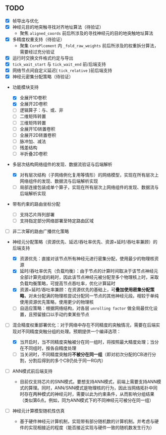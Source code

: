## TODO

- [x] 帧导出与优化
- [x] 神经元目的地突触寻找对齐地址算法（待验证）
  - 聚焦 `aligned_coords` 前后所涉及的寻找神经元的目的地突触地址算法
- [x] 多精度权重支持（待验证）
  - 聚集 `CorePlcement` 内 `_fold_raw_weights` 前后所涉及的权重拆分算法，需要经过充分验证
- [x] 运行时交换文件格式约定与导出
- [x] `tick_wait_start` 与 `tick_wait_end` 前/后端支持
- [x] 网络节点间自定义延迟( `tick_relative` )前后端支持
- [x] 神经元密集分配策略（待验证）

- 功能模块支持

  - [x] 全展开1D卷积
  - [x] 全展开2D卷积
  - [ ] 逻辑算子：与、或、非
  - [ ] 二维矩阵转置
  - [ ] 三维矩阵转置
  - [ ] 全展开1D转置卷积
  - [ ] 全展开2D转置卷积
  - [ ] 脉冲加、减法
  - [ ] 残差结构
  - [ ] 半折叠2D卷积

- 多层次结构网络组件的发现、数据流验证与后端解析

  - [x] 对有层次结构（子网络例化复用等情形）的网络模型，实现在所有层次上网络组件的发现、数据流与后端解析实现
  - [ ] 局部连接包装成单个算子，实现在所有层次上网络组件的发现、数据流与后端解析实现

- 带有约束的路由坐标分配

  - [ ] 支持芯片阵列部署
  - [ ] 支持指定部分网络部署至特定路由区域

- [ ] 非二次幂的路由广播优化策略

- 神经元分配策略（资源优先、延迟/吞吐率优先、资源+延时/吞吐率兼顾）的后端支持

  - [x] 资源优先：直接对该节点所有神经元进行密集分配，使用最少的物理核资源
  - [x] 延时/吞吐率优先（负载均衡）：由于节点的计算时间取决于该节点神经元全部计算完成的耗时，因此该节点神经元被分配至多个物理核上时，采取负载均衡策略，可提高节点吞吐率，优化计算延时
  - [x] 资源+延时/吞吐率兼顾：在资源优先的基础上，可**叠加使用密集分配策略**，对未分配满的物理核尝试分配同一节点的其他神经元段。相较于单纯使用资源优先策略，使用更少的物理核
  - [ ] 自适应策略：根据网络结构，对各层 `unrolling factor` 做全局最优化设置，且预留接口以手动约束某些节点

- [ ] 混合精度权重部署优化：对于网络中存在不同精度的突触情况，需要在后端实现对不同精度突触分组的处理。预期提供一个编译选项：

  - [x] 当开启时，当不同精度突触被分在同一组时，将按照最大精度处理；当分在不同组时，按各自精度处理
  - [ ] 当关闭时，不同精度突触将**不被分在同一组**（即对初次分配的CB进行分割，分割后得到的多个CB仍处于同一RG内）

- [ ] ANN模式前后端支持

  - 目前仅支持芯片的SNN模式。要想支持ANN模式，前端上需要支持ANN模式的算理。同时，ANN/SNN模式是物理核的行为，因此当网络拓扑中同时存在两种模式的神经元时，需要以此为约束条件，从而影响分组结果（类似第6点。例如，同为ANN模式下的不同神经元可被分在同一组）

- [ ] 神经元计算模型随机性仿真

  - 基于硬件神经元计算机制，实现带有部分随机数的计算机制。并考虑与硬件的实现相接近的程度（能否接近实现与硬件一致的随机数发生行为）
